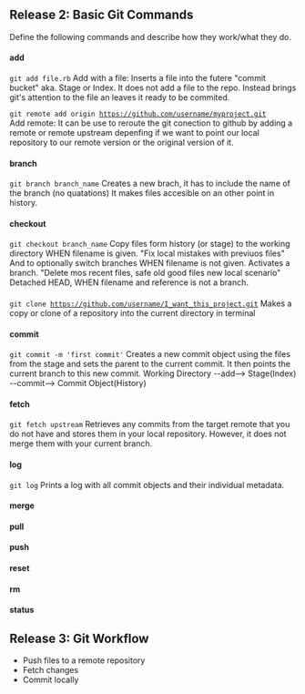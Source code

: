 ## Release 2: Basic Git Commands
Define the following commands and describe how they work/what they do.


#### add
<code>git add file.rb</code>
Add with a file:
Inserts a file into the futere "commit bucket" aka. Stage or Index.
It does not add a file to the repo. Instead brings git's attention to the file an leaves it ready to be commited.

<code>git remote add origin https://github.com/username/myproject.git </code>
Add remote:
It can be use to reroute the git conection to github by adding a remote or remote upstream depenfing if we want to point our local repository to our remote version or the original version of it.

#### branch
<code>git branch branch_name</code>
Creates a new brach, it has to include the name of the branch (no quatations)
It makes files accesible on an other point in history.



#### checkout
<code>git checkout branch_name</code>
Copy files form history (or stage) to the working directory WHEN filename is given. "Fix local mistakes with previuos files"
And to optionally switch branches WHEN filename is not given. Activates a branch. "Delete mos recent files, safe old good files new local scenario"
Detached HEAD, WHEN filename and reference is not a branch.

#### 
<code>git clone https://github.com/username/I_want_this_project.git</code>
Makes a copy or clone of a repository into the current directory in terminal

#### commit
<code>git commit -m 'first commit'</code>
Creates a new commit object using the files from the stage and sets the parent to the current commit. It then points the current branch to this new commit.
Working Directory --add--> Stage(Index) --commit--> Commit Object(History)

#### fetch
<code>git fetch upstream</code>
Retrieves any commits from the target remote that you do not have and stores them in your local repository. However, it does not merge them with your current branch.

#### log
<code>git log</code>
Prints a log with all commit objects and their individual metadata.

#### merge

#### pull
<!-- Your defnition here -->

#### push
<!-- Your defnition here -->

#### reset
<!-- Your defnition here -->

#### rm
<!-- Your defnition here -->

#### status


## Release 3: Git Workflow

- Push files to a remote repository
- Fetch changes
- Commit locally